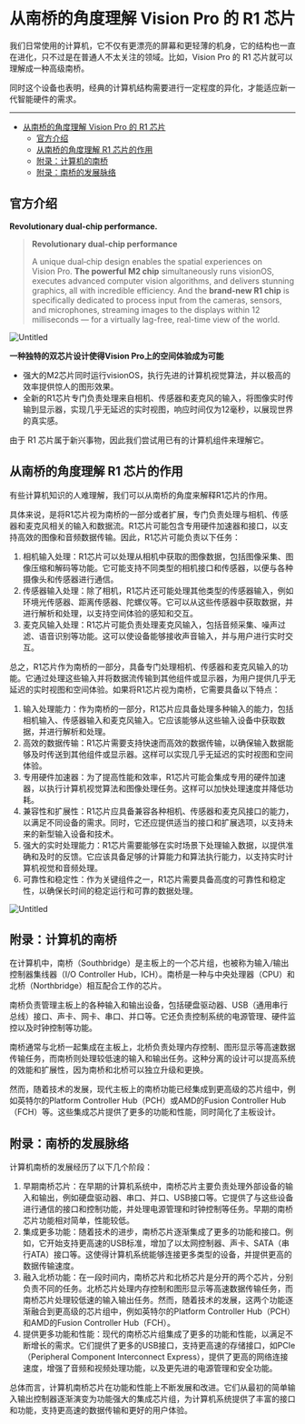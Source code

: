 # 从南桥的角度理解 Vision Pro 的 R1 芯片

我们日常使用的计算机，它不仅有更漂亮的屏幕和更轻薄的机身，它的结构也一直在进化，只不过是在普通人不太关注的领域。比如，Vision Pro 的 R1 芯片就可以理解成一种高级南桥。

同时这个设备也表明，经典的计算机结构需要进行一定程度的异化，才能适应新一代智能硬件的需求。

---
- [从南桥的角度理解 Vision Pro 的 R1 芯片](#从南桥的角度理解-vision-pro-的-r1-芯片)
  - [官方介绍](#官方介绍)
  - [从南桥的角度理解 R1 芯片的作用](#从南桥的角度理解-r1-芯片的作用)
  - [附录：计算机的南桥](#附录计算机的南桥)
  - [附录：南桥的发展脉络](#附录南桥的发展脉络)


## 官方介绍

**Revolutionary dual‑chip performance.**

> **Revolutionary dual‑chip performance**
>
> A unique dual‑chip design enables the spatial experiences on Vision Pro.
**The powerful M2 chip** simultaneously runs visionOS, executes advanced computer vision algorithms, and delivers stunning graphics, all with incredible efficiency.
And the **brand-new R1 chip** is specifically dedicated to process input from the cameras, sensors, and microphones, streaming images to the displays within 12 milliseconds — for a virtually lag-free, real-time view of the world.

![Untitled](%E4%BB%8E%E5%8D%97%E6%A1%A5%E7%9A%84%E8%A7%92%E5%BA%A6%E7%90%86%E8%A7%A3%20Vision%20Pro%20%E7%9A%84%20R1%20%E8%8A%AF%E7%89%87%201ccb87e5047e4ba28a97b0be55882986/Untitled.png)

**一种独特的双芯片设计使得Vision Pro上的空间体验成为可能**

- 强大的M2芯片同时运行visionOS，执行先进的计算机视觉算法，并以极高的效率提供惊人的图形效果。
- 全新的R1芯片专门负责处理来自相机、传感器和麦克风的输入，将图像实时传输到显示器，实现几乎无延迟的实时视图，响应时间仅为12毫秒，以展现世界的真实感。

由于 R1 芯片属于新兴事物，因此我们尝试用已有的计算机组件来理解它。

## 从南桥的角度理解 R1 芯片的作用

有些计算机知识的人难理解，我们可以从南桥的角度来解释R1芯片的作用。

具体来说，是将R1芯片视为南桥的一部分或者扩展，专门负责处理与相机、传感器和麦克风相关的输入和数据流。R1芯片可能包含专用硬件加速器和接口，以支持高效的图像和音频数据传输。因此，R1芯片可能负责以下任务：

1. 相机输入处理：R1芯片可以处理从相机中获取的图像数据，包括图像采集、图像压缩和解码等功能。它可能支持不同类型的相机接口和传感器，以便与各种摄像头和传感器进行通信。
2. 传感器输入处理：除了相机，R1芯片还可能处理其他类型的传感器输入，例如环境光传感器、距离传感器、陀螺仪等。它可以从这些传感器中获取数据，并进行解析和处理，以支持空间体验的感知和交互。
3. 麦克风输入处理：R1芯片可能负责处理麦克风输入，包括音频采集、噪声过滤、语音识别等功能。这可以使设备能够接收声音输入，并与用户进行实时交互。

总之，R1芯片作为南桥的一部分，具备专门处理相机、传感器和麦克风输入的功能。它通过处理这些输入并将数据流传输到其他组件或显示器，为用户提供几乎无延迟的实时视图和空间体验。如果将R1芯片视为南桥，它需要具备以下特点：

1. 输入处理能力：作为南桥的一部分，R1芯片应具备处理多种输入的能力，包括相机输入、传感器输入和麦克风输入。它应该能够从这些输入设备中获取数据，并进行解析和处理。
2. 高效的数据传输：R1芯片需要支持快速而高效的数据传输，以确保输入数据能够及时传送到其他组件或显示器。这样可以实现几乎无延迟的实时视图和空间体验。
3. 专用硬件加速器：为了提高性能和效率，R1芯片可能会集成专用的硬件加速器，以执行计算机视觉算法和图像处理任务。这样可以加快处理速度并降低功耗。
4. 兼容性和扩展性：R1芯片应具备兼容各种相机、传感器和麦克风接口的能力，以满足不同设备的需求。同时，它还应提供适当的接口和扩展选项，以支持未来的新型输入设备和技术。
5. 强大的实时处理能力：R1芯片需要能够在实时场景下处理输入数据，以提供准确和及时的反馈。它应该具备足够的计算能力和算法执行能力，以支持实时计算机视觉和音频处理。
6. 可靠性和稳定性：作为关键组件之一，R1芯片需要具备高度的可靠性和稳定性，以确保长时间的稳定运行和可靠的数据处理。

![Untitled](%E4%BB%8E%E5%8D%97%E6%A1%A5%E7%9A%84%E8%A7%92%E5%BA%A6%E7%90%86%E8%A7%A3%20Vision%20Pro%20%E7%9A%84%20R1%20%E8%8A%AF%E7%89%87%201ccb87e5047e4ba28a97b0be55882986/Untitled%201.png)

## 附录：计算机的南桥

在计算机中，南桥（Southbridge）是主板上的一个芯片组，也被称为输入/输出控制器集线器（I/O Controller Hub，ICH）。南桥是一种与中央处理器（CPU）和北桥（Northbridge）相互配合工作的芯片。

南桥负责管理主板上的各种输入和输出设备，包括硬盘驱动器、USB（通用串行总线）接口、声卡、网卡、串口、并口等。它还负责控制系统的电源管理、硬件监控以及时钟控制等功能。

南桥通常与北桥一起集成在主板上，北桥负责处理内存控制、图形显示等高速数据传输任务，而南桥则处理较低速的输入和输出任务。这种分离的设计可以提高系统的效能和扩展性，因为南桥和北桥可以独立升级和更换。

然而，随着技术的发展，现代主板上的南桥功能已经集成到更高级的芯片组中，例如英特尔的Platform Controller Hub（PCH）或AMD的Fusion Controller Hub（FCH）等。这些集成芯片提供了更多的功能和性能，同时简化了主板设计。

## 附录：南桥的发展脉络

计算机南桥的发展经历了以下几个阶段：

1. 早期南桥芯片：在早期的计算机系统中，南桥芯片主要负责处理外部设备的输入和输出，例如硬盘驱动器、串口、并口、USB接口等。它提供了与这些设备进行通信的接口和控制功能，并处理电源管理和时钟控制等任务。早期的南桥芯片功能相对简单，性能较低。
2. 集成更多功能：随着技术的进步，南桥芯片逐渐集成了更多的功能和接口。例如，它开始支持更高速的USB标准，增加了以太网控制器、声卡、SATA（串行ATA）接口等。这使得计算机系统能够连接更多类型的设备，并提供更高的数据传输速度。
3. 融入北桥功能：在一段时间内，南桥芯片和北桥芯片是分开的两个芯片，分别负责不同的任务。北桥芯片处理内存控制和图形显示等高速数据传输任务，而南桥芯片处理较低速的输入输出任务。然而，随着技术的发展，这两个功能逐渐融合到更高级的芯片组中，例如英特尔的Platform Controller Hub（PCH）和AMD的Fusion Controller Hub（FCH）。
4. 提供更多功能和性能：现代的南桥芯片组集成了更多的功能和性能，以满足不断增长的需求。它们提供了更多的USB接口，支持更高速的存储接口，如PCIe（Peripheral Component Interconnect Express），提供了更高的网络连接速度，增强了音频和视频处理功能，以及更先进的电源管理和安全功能。

总体而言，计算机南桥芯片在功能和性能上不断发展和改进。它们从最初的简单输入输出控制器逐渐演变为功能强大的集成芯片组，为计算机系统提供了丰富的接口和功能，支持更高速的数据传输和更好的用户体验。